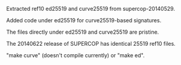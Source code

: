 Extracted ref10 ed25519 and curve25519 from supercop-20140529.

Added code under ed25519 for curve25519-based signatures.

The files directly under ed25519 and curve25519 are pristine.

The 20140622 release of SUPERCOP has identical 25519 ref10 files.

"make curve" (doesn't compile currently) or "make ed".
